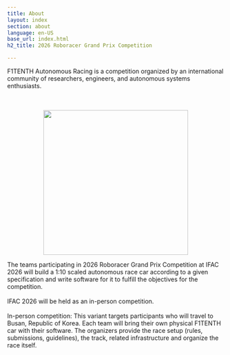 ```yaml
---
title: About
layout: index
section: about
language: en-US
base_url: index.html
h2_title: 2026 Roboracer Grand Prix Competition

---
```


F1TENTH Autonomous Racing is a competition organized by an international community of researchers, engineers, and autonomous systems enthusiasts.

<br>
<br>

<center>
<a href="#" class="image main"><img src="../images/F1TENTH/f1tenth_video.gif"  style="width: 35vw" alt="" /></a>
</center>

The teams participating in 2026 Roboracer Grand Prix Competition at IFAC 2026 will build a 1:10 scaled autonomous race car according to a given specification and write software for it to fulfill the objectives for the competition.
<br>
<br>
IFAC 2026 will be held as an in-person competition.
<br>
<br>
In-person competition: This variant targets participants who will travel to Busan, Republic of Korea. Each team will bring their own physical F1TENTH car with their software. The organizers provide the race setup (rules, submissions, guidelines), the track, related infrastructure and organize the race itself.
<br>


<!-- <br>
<center>
<a href="https://2023.iccas.org/" class="image main"><img src="../images/iccas.png"  style="width: 25vw" alt="국제제어자동화로봇시스템학회" /></a>
</center>
<br>
<center>
<a href="#" class="image main"><img src="../images/F1TENTH/f1tenth_korea_logo.jpg"  style="width: 35vw" alt="" /></a>
</center> -->


